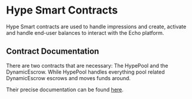 # Hype Smart Contracts

Hype Smart contracts are used to handle impressions and create, activate and handle end-user balances to interact with the Echo platform.

## Contract Documentation

There are two contracts that are necessary: The HypePool and the DynamicEscrow. While HypePool handles everything pool related DynamicEscrow escrows and moves funds around.

Their precise documentation can be found [here](./docs/index.html).
